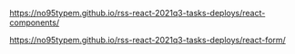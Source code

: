 https://no95typem.github.io/rss-react-2021q3-tasks-deploys/react-components/

https://no95typem.github.io/rss-react-2021q3-tasks-deploys/react-form/
